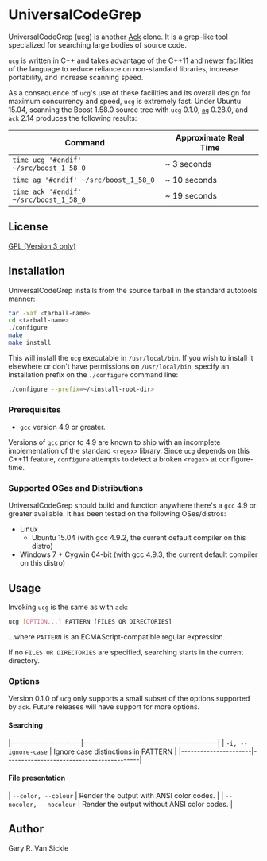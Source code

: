 # UniversalCodeGrep

UniversalCodeGrep (ucg) is another [Ack](http://beyondgrep.com/) clone.  It is a grep-like tool specialized for searching large bodies of source code.

`ucg` is written in C++ and takes advantage of the C++11 and newer facilities of the language to reduce reliance on non-standard libraries, increase portability, and increase scanning speed.

As a consequence of `ucg`'s use of these facilities and its overall design for maximum concurrency and speed, `ucg` is extremely fast.  Under Ubuntu 15.04, scanning the Boost 1.58.0 source tree with `ucg` 0.1.0, [`ag`](http://geoff.greer.fm/ag/) 0.28.0, and `ack` 2.14 produces the following results:

| Command | Approximate Real Time |
|---------|-----------------------|
| `time ucg '#endif' ~/src/boost_1_58_0` | ~ 3 seconds |
| `time ag '#endif' ~/src/boost_1_58_0` | ~ 10 seconds |
| `time ack '#endif' ~/src/boost_1_58_0` | ~ 19 seconds |

## License

[GPL (Version 3 only)](https://github.com/gvansickle/ucg/blob/master/COPYING)

## Installation

UniversalCodeGrep installs from the source tarball in the standard autotools manner:

```sh
tar -xaf <tarball-name>
cd <tarball-name>
./configure
make
make install
```

This will install the `ucg` executable in `/usr/local/bin`.  If you wish to install it elsewhere or don't have permissions on `/usr/local/bin`, specify an installation prefix on the `./configure` command line:

```sh
./configure --prefix=~/<install-root-dir>
```

### Prerequisites

- `gcc` version 4.9 or greater.

Versions of `gcc` prior to 4.9 are known to ship with an incomplete implementation of the standard `<regex>` library.  Since `ucg` depends on this C++11 feature, `configure` attempts to detect a broken `<regex>` at configure-time.

### Supported OSes and Distributions

UniversalCodeGrep should build and function anywhere there's a `gcc` 4.9 or greater available.  It has been tested on the following OSes/distros:

- Linux
  - Ubuntu 15.04 (with gcc 4.9.2, the current default compiler on this distro)
- Windows 7 + Cygwin 64-bit (with gcc 4.9.3, the current default compiler on this distro)

## Usage

Invoking `ucg` is the same as with `ack`:

```sh
ucg [OPTION...] PATTERN [FILES OR DIRECTORIES]
```

...where `PATTERN` is an ECMAScript-compatible regular expression.

If no `FILES OR DIRECTORIES` are specified, searching starts in the current directory.

### Options

Version 0.1.0 of `ucg` only supports a small subset of the options supported by `ack`.  Future releases will have support for more options.

#### Searching
|----------------------|------------------------------------------|
| `-i, --ignore-case`    |      Ignore case distinctions in PATTERN |
|----------------------|------------------------------------------|

#### File presentation

| `--color, --colour`   |   Render the output with ANSI color codes. |
| `--nocolor, --nocolour` | Render the output without ANSI color codes. |

## Author

Gary R. Van Sickle
